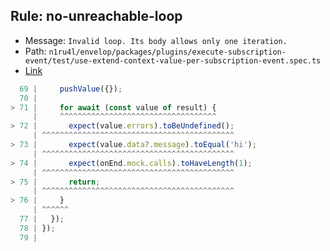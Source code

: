 ## Rule: no-unreachable-loop

-   Message: `Invalid loop. Its body allows only one iteration.`
-   Path: `n1ru4l/envelop/packages/plugins/execute-subscription-event/test/use-extend-context-value-per-subscription-event.spec.ts`
-   [Link](https://github.com/n1ru4l/envelop/blob/HEAD/packages/plugins/execute-subscription-event/test/use-extend-context-value-per-subscription-event.spec.ts#L71)

```ts
  69 |     pushValue({});
  70 |
> 71 |     for await (const value of result) {
     |     ^^^^^^^^^^^^^^^^^^^^^^^^^^^^^^^^^^^
> 72 |       expect(value.errors).toBeUndefined();
     | ^^^^^^^^^^^^^^^^^^^^^^^^^^^^^^^^^^^^^^^^^^^
> 73 |       expect(value.data?.message).toEqual('hi');
     | ^^^^^^^^^^^^^^^^^^^^^^^^^^^^^^^^^^^^^^^^^^^
> 74 |       expect(onEnd.mock.calls).toHaveLength(1);
     | ^^^^^^^^^^^^^^^^^^^^^^^^^^^^^^^^^^^^^^^^^^^
> 75 |       return;
     | ^^^^^^^^^^^^^^^^^^^^^^^^^^^^^^^^^^^^^^^^^^^
> 76 |     }
     | ^^^^^^
  77 |   });
  78 | });
  79 |
```
